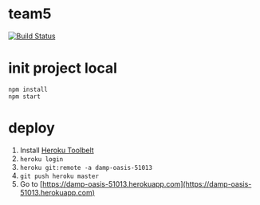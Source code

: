 # team5

[![Build Status](https://travis-ci.org/urfu-2015/team5.svg?branch=master)](https://travis-ci.org/urfu-2015/team5)

# init project local

    npm install
    npm start
    
# deploy

   

 1. Install [Heroku Toolbelt](https://toolbelt.heroku.com/)
 2. `heroku login`
 3. `heroku git:remote -a damp-oasis-51013`
 4. `git push heroku master`
 5. Go to [https://damp-oasis-51013.herokuapp.com](https://damp-oasis-51013.herokuapp.com)